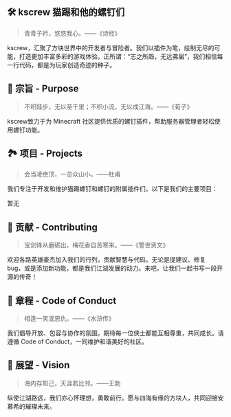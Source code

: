 ## 🛠 kscrew 猫踢和他的螺钉们

> 青青子衿，悠悠我心。——《诗经》

kscrew，汇聚了方块世界中的开发者与冒险者。我们以插件为笔，绘制无尽的可能，打造更加丰富多彩的游戏体验。正所谓：“志之所趋，无远弗届”，我们相信每一行代码，都是为玩家创造奇迹的种子。

## 🌱 宗旨 - Purpose

> 不积跬步，无以至千里；不积小流，无以成江海。——《荀子》

kscrew致力于为 Minecraft 社区提供优质的螺钉插件，帮助服务器管理者轻松使用螺钉功能。

## 🏞 项目 - Projects
> 会当凌绝顶，一览众山小。——杜甫

我们专注于开发和维护猫踢螺钉和螺钉的附属插件们，以下是我们的主要项目：

暂无

## 🍃 贡献 - Contributing
> 宝剑锋从磨砺出，梅花香自苦寒来。——《警世贤文》

欢迎各路英雄豪杰加入我们的行列，贡献智慧与代码。无论是提建议、修复 bug，或是添加新功能，都是我们江湖发展的动力。来吧，让我们一起书写一段开源的传奇！

## 📜 章程 - Code of Conduct
> 相逢一笑泯恩仇。——《水浒传》

我们倡导开放、包容与协作的氛围，期待每一位侠士都能互相尊重，共同成长。请遵循 Code of Conduct，一同维护和谐美好的社区。

## 🌠 展望 - Vision
> 海内存知己，天涯若比邻。——王勃

纵使江湖路远，我们亦心怀理想，勇敢前行。愿与四海有缘的方块人，共同迎接安慕希的璀璨未来。
